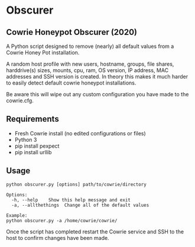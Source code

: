 # Obscurer

## Cowrie Honeypot Obscurer (2020)

A Python script designed to remove (nearly) all default values from a Cowrie Honey Pot installation. 

A random host profile with new users, hostname, groups, file shares, harddrive(s) sizes, mounts, cpu, ram, OS version, IP address, MAC addresses and SSH version is created. In theory this makes it much harder to easily detect default cowrie honeypot installations.

Be aware this will wipe out any custom configuration you have made to the cowrie.cfg.

## Requirements

* Fresh Cowrie install (no edited configurations or files)
* Python 3
* pip install pexpect
* pip install urllib

## Usage

```
python obscurer.py [options] path/to/cowrie/directory

Options:
  -h, --help    Show this help message and exit
  -a, --allthethings  Change all of the default values
  
Example:
python obscurer.py -a /home/cowrie/cowrie/
```

Once the script has completed restart the Cowrie service and SSH to the host to confirm changes have been made.
